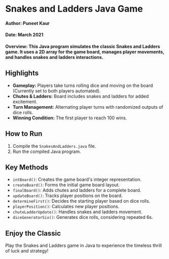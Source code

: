 # Snakes and Ladders Java Game

#### Author: Puneet Kaur
#### Date: March 2021
#### Overview: This Java program simulates the classic Snakes and Ladders game. It uses a 2D array for the game board, manages player movements, and handles snakes and ladders interactions.

## Highlights

- **Gameplay:** Players take turns rolling dice and moving on the board (Currently set to both players automated).
- **Chutes & Ladders:** Board includes snakes and ladders for added excitement.
- **Turn Management:** Alternating player turns with randomized outputs of dice rolls.
- **Winning Condition:** The first player to reach 100 wins.

## How to Run

1. Compile the `SnakesAndLadders.java` file.
2. Run the compiled Java program.

## Key Methods

- `intBoard()`: Creates the game board's integer representation.
- `createBoard()`: Forms the initial game board layout.
- `finalBoard()`: Adds chutes and ladders for a complete board.
- `updateBoard()`: Tracks player positions on the board.
- `determineFirst()`: Decides the starting player based on dice rolls.
- `playerPosition()`: Calculates new player positions.
- `chuteLadderUpdate()`: Handles snakes and ladders movement.
- `diceGeneratorSix()`: Generates dice rolls, considering repeated 6s.

## Enjoy the Classic

Play the Snakes and Ladders game in Java to experience the timeless thrill of luck and strategy!
